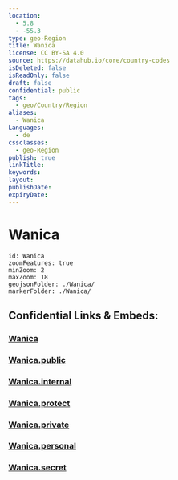 ```yaml
---
location:
  - 5.8
  - -55.3
type: geo-Region
title: Wanica
license: CC BY-SA 4.0
source: https://datahub.io/core/country-codes
isDeleted: false
isReadOnly: false
draft: false
confidential: public
tags:
  - geo/Country/Region
aliases:
  - Wanica
Languages:
  - de
cssclasses:
  - geo-Region
publish: true
linkTitle:
keywords:
layout:
publishDate:
expiryDate:
---
```


# Wanica

```leaflet
id: Wanica
zoomFeatures: true 
minZoom: 2 
maxZoom: 18
geojsonFolder: ./Wanica/
markerFolder: ./Wanica/
```


## Confidential Links & Embeds: 

### [Wanica](/_Standards/Earth/Continent/America~South/Suriname/Districts~Suriname/Wanica.md) 

### [Wanica.public](/_public/Earth/Continent/America~South/Suriname/Districts~Suriname/Wanica.public.md) 

### [Wanica.internal](/_internal/Earth/Continent/America~South/Suriname/Districts~Suriname/Wanica.internal.md) 

### [Wanica.protect](/_protect/Earth/Continent/America~South/Suriname/Districts~Suriname/Wanica.protect.md) 

### [Wanica.private](/_private/Earth/Continent/America~South/Suriname/Districts~Suriname/Wanica.private.md) 

### [Wanica.personal](/_personal/Earth/Continent/America~South/Suriname/Districts~Suriname/Wanica.personal.md) 

### [Wanica.secret](/_secret/Earth/Continent/America~South/Suriname/Districts~Suriname/Wanica.secret.md)

